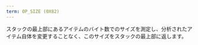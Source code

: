 ```yaml
---
term: OP_SIZE (0X82)
---
```


スタックの最上部にあるアイテムのバイト数でのサイズを測定し、分析されたアイテム自体を変更することなく、このサイズをスタックの最上部に返します。